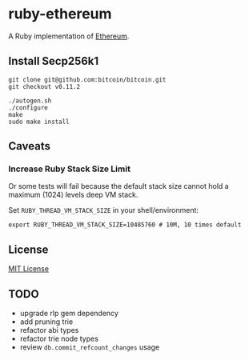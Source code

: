 # ruby-ethereum

A Ruby implementation of [Ethereum](https://ethereum.org).

## Install Secp256k1

```
git clone git@github.com:bitcoin/bitcoin.git
git checkout v0.11.2

./autogen.sh
./configure
make
sudo make install
```

## Caveats

### Increase Ruby Stack Size Limit

Or some tests will fail because the default stack size cannot hold a maximum (1024) levels
deep VM stack.

Set `RUBY_THREAD_VM_STACK_SIZE` in your shell/environment:

```
export RUBY_THREAD_VM_STACK_SIZE=10485760 # 10M, 10 times default
```

## License

[MIT License](LICENSE)

## TODO

* upgrade rlp gem dependency
* add pruning trie
* refactor abi types
* refactor trie node types
* review `db.commit_refcount_changes` usage
